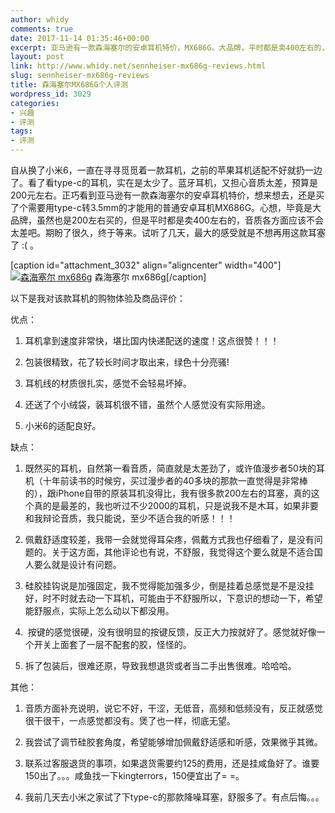 ```yaml
---
author: whidy
comments: true
date: 2017-11-14 01:35:46+00:00
excerpt: 亚马逊有一款森海塞尔的安卓耳机特价，MX686G。大品牌，平时都是卖400左右的，现在200就能拿到，心想音质等各方面应该不会太差吧。
layout: post
link: http://www.whidy.net/sennheiser-mx686g-reviews.html
slug: sennheiser-mx686g-reviews
title: 森海塞尔MX686G个人评测
wordpress_id: 3029
categories:
- 兴趣
- 评测
tags:
- 评测
---
```


自从换了小米6，一直在寻寻觅觅着一款耳机，之前的苹果耳机适配不好就扔一边了。看了看type-c的耳机，实在是太少了。蓝牙耳机，又担心音质太差，预算是200元左右。正巧看到亚马逊有一款森海塞尔的安卓耳机特价，想来想去，还是买了个需要用type-c转3.5mm的才能用的普通安卓耳机MX686G。心想，毕竟是大品牌，虽然也是200左右买的，但是平时都是卖400左右的，音质各方面应该不会太差吧。期盼了很久，终于等来。试听了几天，最大的感受就是不想再用这款耳塞了 :( 。

[caption id="attachment_3032" align="aligncenter" width="400"][![森海塞尔 mx686g](http://www.whidy.net/wp-content/uploads/2017/11/mx686g-400x535.jpg)](http://www.whidy.net/wp-content/uploads/2017/11/mx686g.jpg) 森海塞尔 mx686g[/caption]

<!-- more -->以下是我对该款耳机的购物体验及商品评价：

优点：



 	
  1. 耳机拿到速度非常快，堪比国内快递配送的速度！这点很赞！！！

 	
  2. 包装很精致，花了较长时间才取出来，绿色十分亮骚!

 	
  3. 耳机线的材质很扎实，感觉不会轻易坏掉。

 	
  4. 还送了个小绒袋，装耳机很不错，虽然个人感觉没有实际用途。

 	
  5. 小米6的适配良好。


缺点：

 	
  1. 既然买的耳机，自然第一看音质，简直就是太差劲了，或许值漫步者50块的耳机（十年前读书的时候穷，买过漫步者的40多块的那款一直觉得是非常棒的），跟iPhone自带的原装耳机没得比，我有很多款200左右的耳塞，真的这个真的是最差的，我也听过不少2000的耳机，只是说我不是木耳，如果非要和我辩论音质，我只能说，至少不适合我的听感！！！

 	
  2. 佩戴舒适度较差，我带一会就觉得耳朵疼，佩戴方式我也仔细看了，是没有问题的。关于这方面，其他评论也有说，不舒服，我觉得这个要么就是不适合国人要么就是设计有问题。

 	
  3. 硅胶挂钩说是加强固定，我不觉得能加强多少，倒是挂着总感觉是不是没挂好，时不时就去动一下耳机，可能由于不舒服所以，下意识的想动一下，希望能舒服点，实际上怎么动以下都没用。

 	
  4.  按键的感觉很硬，没有很明显的按键反馈，反正大力按就好了。感觉就好像一个开关上面套了一层不配套的胶，怪怪的。

 	
  5. 拆了包装后，很难还原，导致我想退货或者当二手出售很难。哈哈哈。


其他：

 	
  1. 音质方面补充说明，说它不好，干涩，无低音，高频和低频没有，反正就感觉很干很干，一点感觉都没有。煲了也一样，彻底无望。

 	
  2. 我尝试了调节硅胶套角度，希望能够增加佩戴舒适感和听感，效果微乎其微。

 	
  3. 联系过客服退货的事项，如果退货需要约125的费用，还是挂咸鱼好了。谁要150出了。。。咸鱼找一下kingterrors，150便宜出了= =。

 	
  4. 我前几天去小米之家试了下type-c的那款降噪耳塞，舒服多了。有点后悔。。。


